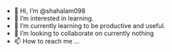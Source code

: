 - 👋 Hi, I’m @shahalam098
- 👀 I’m interested in learning.
- 🌱 I’m currently learning to be productive and useful.
- 💞️ I’m looking to collaborate on currently nothing
- 📫 How to reach me ...

<!---
shahalam098/shahalam098 is a ✨ special ✨ repository because its `README.md` (this file) appears on your GitHub profile.
You can click the Preview link to take a look at your changes.
--->
